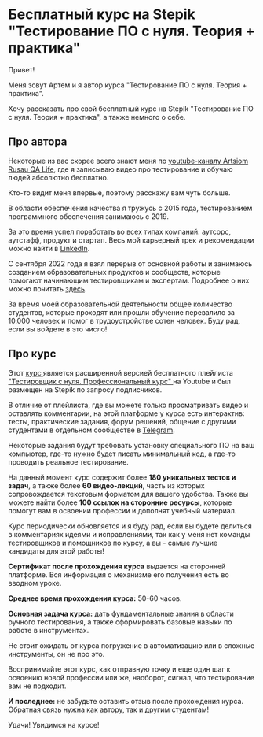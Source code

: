 # Бесплатный курс на Stepik "Тестирование ПО с нуля. Теория + практика"

Привет!

Меня зовут Артем и я автор курса "Тестирование ПО с нуля. Теория + практика".

Хочу рассказать про свой бесплатный курс на Stepik "Тестирование ПО с нуля. Теория + практика", а также немного о себе.

## Про автора

Некоторые из вас скорее всего знают меня по [youtube-каналу Artsiom Rusau QA Life](https://www.youtube.com/@rusau), где я записываю видео про тестирование и обучаю людей абсолютно бесплатно.

Кто-то видит меня впервые, поэтому расскажу вам чуть больше.

В области обеспечения качества я тружусь с 2015 года, тестированием программного обеспечения занимаюсь с 2019.

За это время успел поработать во всех типах компаний: аутсорс, аутстафф, продукт и стартап. Весь мой карьерный трек и рекомендации можно найти в [LinkedIn](https://www.linkedin.com/in/artsiomrusau/).

С сентября 2022 года я взял перерыв от основной работы и занимаюсь созданием образовательных продуктов и сообществ, которые помогают начинающим тестировщикам и экспертам. Подробнее о них можно почитать [здесь](https://taplink.cc/rusau.qalife).

За время моей образовательной деятельности общее количество студентов, которые проходят или прошли обучение перевалило за 10.000 человек и помог в трудоустройстве сотен человек. Буду рад, если вы войдете в это число!

## Про курс

Этот [курс ](https://stepik.org/course/171826/info) является расширенной версией бесплатного плейлиста ["Тестировщик  с нуля. Профессиональный курс" ](https://www.youtube.com/@rusau) на Youtube и был размещен на Stepik по запросу подписчиков.

В отличие от плейлиста, где вы можете только просматривать видео и оставлять комментарии, на этой платформе у курса есть интерактив: тесты, практические задания, форум решений, общение с другими студентами в отдельном сообществе в [Telegram](https://t.me/qa_stepik).

Некоторые задания будут требовать установку специального ПО на ваш компьютер, где-то нужно будет писать минимальный код, а где-то проводить реальное тестирование.

На данный момент курс содержит более **180 уникальных тестов и задач**, а также более **60 видео-лекций**, часть из которых сопровождается текстовым форматом для вашего удобства. Также вы можете найти более **100 ссылок на сторонние ресурсы**, которые помогут вам в освоении профессии и дополнят учебный материал.

Курс периодически обновляется и я буду рад, если вы будете делиться в комментариях идеями и исправлениями, так как у меня нет команды тестировщиков и помощников по курсу, а вы - самые лучшие кандидаты для этой работы!

**Сертификат после прохождения курса** выдается на сторонней платформе. Вся информация о механизме его получения есть во вводном уроке.

**Среднее время прохождения курса:** 50-60 часов.

**Основная задача курса:** дать фундаментальные знания в области ручного тестирования, а также сформировать базовые навыки по работе в инструментах.

Не стоит ожидать от курса погружение в автоматизацию или в сложные инструменты, он не про это. 

Воспринимайте этот курс, как отправную точку и еще один шаг к освоению новой профессии или же, наоборот, сигнал, что тестирование вам не подходит.

**И последнее:** не забудьте оставить отзыв после прохождения курса. Обратная связь нужна как автору, так и другим студентам!

Удачи! Увидимся на курсе!
